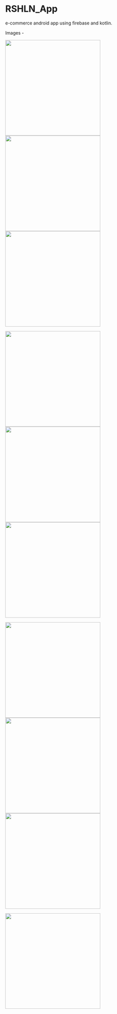 # RSHLN_App
e-commerce android app using firebase and kotlin.

Images - 

<img src="https://user-images.githubusercontent.com/68196125/146664122-3105d05a-42cd-4699-8529-af1f5b111179.jpg" width="300">            <img src="https://user-images.githubusercontent.com/68196125/146664124-47bd648c-925e-4a3c-966c-e6e5b7c71e8a.jpg" width="300">     <img src="https://user-images.githubusercontent.com/68196125/146664132-89061099-9304-458a-9fa8-c8810976fa03.jpg" width="300">





<img src="https://user-images.githubusercontent.com/68196125/146664136-57e8a94f-393f-44e7-8dc0-ab4492328534.jpg" width="300">   <img src="https://user-images.githubusercontent.com/68196125/146664138-1bc1df01-678e-4a04-bafe-af9013235019.jpg" width="300">   <img src="https://user-images.githubusercontent.com/68196125/146664140-f670f1d9-2c02-421b-bbfd-8bc3a5914786.jpg" width="300">








<img src="https://user-images.githubusercontent.com/68196125/146664143-73a07fbf-cc39-4706-8f76-b5e5462485c2.jpg" width="300">   <img src="https://user-images.githubusercontent.com/68196125/146664146-80a4f2d3-5e3a-4bae-b82e-2333ad3c7e37.jpg" width="300">   <img src="https://user-images.githubusercontent.com/68196125/146664149-3b101d0c-da04-4037-b7dd-f99a659e23e1.jpg" width="300">








<img src="https://user-images.githubusercontent.com/68196125/146664155-d7f0bd2e-7460-4a84-a660-314a9e5b55c4.jpg" width="300">

